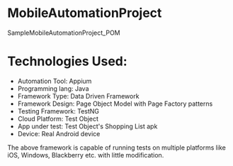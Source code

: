 # MobileAutomationProject
SampleMobileAutomationProject_POM

# Technologies Used:

* Automation Tool: Appium
* Programming lang: Java
* Framework Type: Data Driven Framework
* Framework Design: Page Object Model with Page Factory patterns
* Testing Framework: TestNG
* Cloud Platform: Test Object
* App under test: Test Object's Shopping List apk
* Device: Real Android device

The above framework is capable of running tests on multiple platforms like iOS, Windows, Blackberry etc. with little modification.
